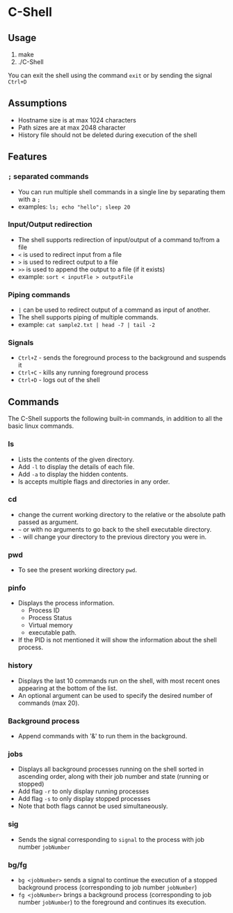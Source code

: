 # C-Shell

## Usage

1. make
2. ./C-Shell

You can exit the shell using the command `exit` or by sending the signal `Ctrl+D`

## Assumptions

- Hostname size is at max 1024 characters
- Path sizes are at max 2048 character
- History file should not be deleted during execution of the shell

## Features

### `;` separated commands

- You can run multiple shell commands in a single line by separating them with a `;`
- examples: `ls; echo "hello"; sleep 20`

### Input/Output redirection

- The shell supports redirection of input/output of a command to/from a file
- `<` is used to redirect input from a file
- `>` is used to redirect output to a file
- `>>` is used to append the output to a file (if it exists)
- example: `sort < inputFle > outputFile`

### Piping commands

- `|` can be used to redirect output of a command as input of another.
- The shell supports piping of multiple commands.
- example: `cat sample2.txt | head -7 | tail -2`

### Signals

- `Ctrl+Z` - sends the foreground process to the background and suspends it
- `Ctrl+C` - kills any running foreground process
- `Ctrl+D` - logs out of the shell

## Commands

The C-Shell supports the following built-in commands, in addition to all the basic linux commands.

### ls

- Lists the contents of the given directory.
- Add `-l` to display the details of each file.
- Add `-a` to display the hidden contents.
- ls accepts multiple flags and directories in any order.

### cd

- change the current working directory to the relative or the absolute path passed as argument.
- `~` or with no arguments to go back to the shell executable directory.
- `-` will change your directory to the previous directory you were in.

### pwd

- To see the present working directory `pwd`.

### pinfo

- Displays the process information.
    - Process ID
    - Process Status
    - Virtual memory
    - executable path.
- If the PID is not mentioned it will show the information about the shell process.

### history

- Displays the last 10 commands run on the shell, with most recent ones appearing at the bottom of the list.
- An optional argument can be used to specify the desired number of commands (max 20).

### Background process

- Append commands with '&' to run them in the background.

### jobs

- Displays all background processes running on the shell sorted in ascending order, along with their job number and
  state (running or stopped)
- Add flag `-r` to only display running processes
- Add flag `-s` to only display stopped processes
- Note that both flags cannot be used simultaneously.

### sig <jobNumber> <signal>

- Sends the signal corresponding to `signal` to the process with job number `jobNumber`

### bg/fg

- `bg <jobNumber>` sends a signal to continue the execution of a stopped background process (corresponding to job
  number `jobNumber`)
- `fg <jobNumber>` brings a background process (corresponding to job number `jobNumber`) to the foreground and continues
  its execution.

